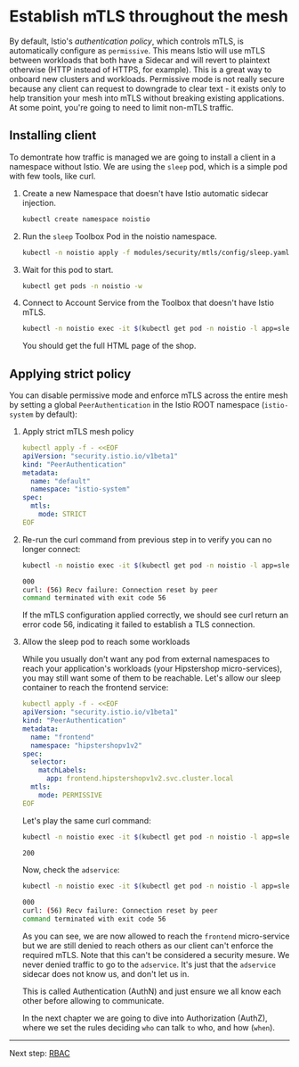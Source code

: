 Establish mTLS throughout the mesh
====

By default, Istio's _authentication policy_, which controls mTLS, is automatically configure as `permissive`. This means Istio will use mTLS between workloads that both have a Sidecar and will revert to plaintext otherwise (HTTP instead of HTTPS, for example). This is a great way to onboard new clusters and workloads.
Permissive mode is not really secure because any client can request to downgrade to clear text - it exists only to help transition your mesh into mTLS without breaking existing applications. At some point, you're going to need to limit non-mTLS traffic.


## Installing client

To demontrate how traffic is managed we are going to install a client in a namespace without Istio. 
We are using the `sleep` pod, which is a simple pod with few tools, like curl.

1. Create a new Namespace that doesn't have Istio automatic sidecar injection.

    ```sh
    kubectl create namespace noistio
    ```

2. Run the `sleep` Toolbox Pod in the noistio namespace.

    ```sh
    kubectl -n noistio apply -f modules/security/mtls/config/sleep.yaml
    ```

3. Wait for this pod to start.

    ```sh
    kubectl get pods -n noistio -w
    ```

4. Connect to Account Service from the Toolbox that doesn't have Istio mTLS.

    ```sh
    kubectl -n noistio exec -it $(kubectl get pod -n noistio -l app=sleep -o jsonpath='{.items..metadata.name}') -- curl  -s http://frontend.hipstershopv1v2:8080 -o /dev/null -w '%{http_code}'
    ```

    You should get the full HTML page of the shop.


## Applying strict policy

You can disable permissive mode and enforce mTLS across the entire mesh by setting a global `PeerAuthentication` in the Istio ROOT namespace (`istio-system` by default):

1. Apply strict mTLS mesh policy

    ```yaml
    kubectl apply -f - <<EOF
    apiVersion: "security.istio.io/v1beta1"
    kind: "PeerAuthentication"
    metadata:
      name: "default"
      namespace: "istio-system"
    spec:
      mtls:
        mode: STRICT
    EOF
    ```

2. Re-run the curl command from previous step in to verify you can no longer connect:

    ```sh
    kubectl -n noistio exec -it $(kubectl get pod -n noistio -l app=sleep -o jsonpath='{.items..metadata.name}') -- curl  -s http://frontend.hipstershopv1v2:8080 -o /dev/null -w '%{http_code}'

    000
    curl: (56) Recv failure: Connection reset by peer
    command terminated with exit code 56
    ```

    If the mTLS configuration applied correctly, we should see curl return an error code 56, indicating it failed to establish a TLS connection.


3. Allow the sleep pod to reach some workloads

    While you usually don't want any pod from external namespaces to reach your application's workloads (your Hipstershop micro-services), you may still want some of them to be reachable. 
    Let's allow our sleep container to reach the frontend service:

    ```yaml
    kubectl apply -f - <<EOF
    apiVersion: "security.istio.io/v1beta1"
    kind: "PeerAuthentication"
    metadata:
      name: "frontend"
      namespace: "hipstershopv1v2"
    spec:
      selector:
        matchLabels:
          app: frontend.hipstershopv1v2.svc.cluster.local
      mtls:
        mode: PERMISSIVE
    EOF
    ```

    Let's play the same curl command:

    ```sh
    kubectl -n noistio exec -it $(kubectl get pod -n noistio -l app=sleep -o jsonpath='{.items..metadata.name}') -- curl  -s http://frontend.hipstershopv1v2:8080 -o /dev/null -w '%{http_code}'

    200
    ```

    Now, check the `adservice`:

    ```sh
    kubectl -n noistio exec -it $(kubectl get pod -n noistio -l app=sleep -o jsonpath='{.items..metadata.name}') -- curl  -s http://adservice.hipstershopv1v2:9555 -o /dev/null -w '%{http_code}'

    000
    curl: (56) Recv failure: Connection reset by peer
    command terminated with exit code 56
    ```

    As you can see, we are now allowed to reach the `frontend` micro-service but we are still denied to reach others as our client can't enforce the required mTLS. 
    Note that this can't be considered a security mesure. We never denied traffic to go to the `adservice`. It's just that the `adservice` sidecar does not know us, and don't let us in.

    This is called Authentication (AuthN) and just ensure we all know each other before allowing to communicate.

    In the next chapter we are going to dive into Authorization (AuthZ), where we set the rules deciding `who` can talk `to` who, and how (`when`).

---
Next step: [RBAC](/modules/security/rbac)
